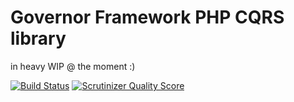 # Governor Framework PHP CQRS library

in heavy WIP @ the moment :)


[![Build Status](https://travis-ci.org/davidkalosi/GovernorFramework.png?branch=master)](https://travis-ci.org/davidkalosi/GovernorFramework)
[![Scrutinizer Quality Score](https://scrutinizer-ci.com/g/davidkalosi/GovernorFramework/badges/quality-score.png?s=baef2dedd8d968216e0aace63452f912781fa1ce)](https://scrutinizer-ci.com/g/davidkalosi/GovernorFramework/)
